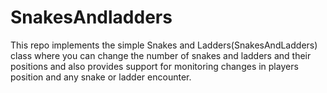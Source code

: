 # SnakesAndladders
This repo implements the simple Snakes and Ladders(SnakesAndLadders) class where you can change the number of snakes and ladders and their positions and also provides support for monitoring changes in players position and any snake or ladder encounter.
